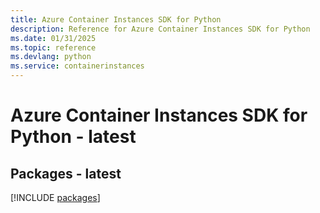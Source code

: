 ```yaml
---
title: Azure Container Instances SDK for Python
description: Reference for Azure Container Instances SDK for Python
ms.date: 01/31/2025
ms.topic: reference
ms.devlang: python
ms.service: containerinstances
---
```

# Azure Container Instances SDK for Python - latest
## Packages - latest
[!INCLUDE [packages](container-instances-index.md)]